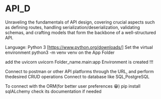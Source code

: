 # API_D

Unraveling the fundamentals of API design, covering crucial aspects such as defining routes, handling serialization/deserialization, validating schemas, and crafting models that form the backbone of a well-structured API.

Language: Python 3           [https://www.python.org/downloads/]
Set the virtual environment
python3 -m venv venv on the App Folder

add the uvicorn
uvicorn Folder_name.main:app
Environment is created !!!

Connect to postman or other API platforms through the URL, and perform thedesired CRUD operations
Connect to database like SQL,PostgreSQL

To connect with the ORM(for better user preferences 😁)
pip install sqlALchemy
check its documentation if needed
